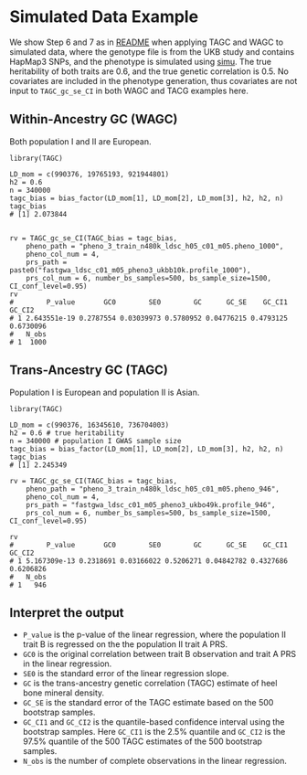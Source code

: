 
# Simulated Data Example

We show Step 6 and 7 as in [README](../README.md) when applying TAGC and WAGC to simulated data, where the genotype file is from the UKB study and contains HapMap3 SNPs, and the phenotype is simulated using [simu](https://github.com/precimed/simu). The true heritability of both traits are 0.6, and the true genetic correlation is 0.5. No covariates are included in the phenotype generation, thus covariates are not input to `TAGC_gc_se_CI` in both WAGC and TACG examples here.


## Within-Ancestry GC (WAGC)
Both population I and II are European.

```{bash}
library(TAGC)

LD_mom = c(990376, 19765193, 921944801)
h2 = 0.6
n = 340000
tagc_bias = bias_factor(LD_mom[1], LD_mom[2], LD_mom[3], h2, h2, n)
tagc_bias
# [1] 2.073844


rv = TAGC_gc_se_CI(TAGC_bias = tagc_bias,
    pheno_path = "pheno_3_train_n480k_ldsc_h05_c01_m05.pheno_1000",
    pheno_col_num = 4, 
    prs_path = paste0("fastgwa_ldsc_c01_m05_pheno3_ukbb10k.profile_1000"),
    prs_col_num = 6, number_bs_samples=500, bs_sample_size=1500, CI_conf_level=0.95)
rv
#        P_value       GC0        SE0        GC      GC_SE    GC_CI1    GC_CI2
# 1 2.643551e-19 0.2787554 0.03039973 0.5780952 0.04776215 0.4793125 0.6730096
#   N_obs
# 1  1000
```



## Trans-Ancestry GC (TAGC)

Population I is European and population II is Asian.

```{bash}
library(TAGC)

LD_mom = c(990376, 16345610, 736704003)
h2 = 0.6 # true heritability
n = 340000 # population I GWAS sample size
tagc_bias = bias_factor(LD_mom[1], LD_mom[2], LD_mom[3], h2, h2, n)
tagc_bias
# [1] 2.245349

rv = TAGC_gc_se_CI(TAGC_bias = tagc_bias,
    pheno_path = "pheno_3_train_n480k_ldsc_h05_c01_m05.pheno_946",
    pheno_col_num = 4, 
    prs_path = "fastgwa_ldsc_c01_m05_pheno3_ukbo49k.profile_946",
    prs_col_num = 6, number_bs_samples=500, bs_sample_size=1500, CI_conf_level=0.95)

rv
#        P_value       GC0        SE0        GC      GC_SE    GC_CI1    GC_CI2
# 1 5.167309e-13 0.2318691 0.03166022 0.5206271 0.04842782 0.4327686 0.6206826
#   N_obs
# 1   946
```




## Interpret the output
- `P_value` is the p-value of the linear regression, where the population II trait B is regressed on the the population II trait A PRS.
- `GC0` is the original correlation between trait B observation and trait A PRS in the linear regression.
- `SE0` is the standard error of the linear regression slope.
- `GC` is the trans-ancestry genetic correlation (TAGC) estimate of heel bone mineral density.
- `GC_SE` is the standard error of the TAGC estimate based on the 500 bootstrap samples.
- `GC_CI1` and `GC_CI2` is the quantile-based confidence interval using the bootstrap samples. Here `GC_CI1` is the 2.5% quantile and `GC_CI2` is the 97.5% quantile of the 500 TAGC estimates of the 500 bootstrap samples. 
- `N_obs` is the number of complete observations in the linear regression.


